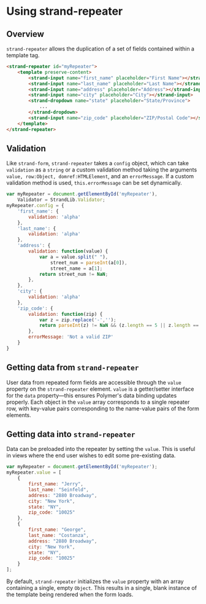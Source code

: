 # Using strand-repeater

## Overview

`strand-repeater` allows the duplication of a set of fields contained within a template tag.

```html
<strand-repeater id="myRepeater">
	<template preserve-content>
		<strand-input name="first_name" placeholder="First Name"></strand-input>
		<strand-input name="last_name" placeholder="Last Name"></strand-input>
		<strand-input name="address" placeholder="Address"></strand-input>
		<strand-input name="city" placeholder="City"></strand-input>
		<strand-dropdown name="state" placeholder="State/Province">
			...
		</strand-dropdown>
		<strand-input name="zip_code" placeholder="ZIP/Postal Code"></strand-input>
	</template>
</strand-repeater>
```

## Validation
Like `strand-form`, `strand-repeater` takes a `config` object, which can take `validation` as a `string` or a custom validation method taking the arguments `value, row:Object, domref:HTMLElement`, and an `errorMessage`. If a custom validation method is used, `this.errorMessage` can be set dynamically.

```javascript
var myRepeater = document.getElementById('myRepeater'),
	Validator = StrandLib.Validator;
myRepeater.config = {
	'first_name': {
		validation: 'alpha'
	},
	'last_name': {
		validation: 'alpha'
	},
	'address': {
		validation: function(value) {
			var a = value.split(" "),
				street_num = parseInt(a[0]),
				street_name = a[1];
			return street_num != NaN;
		},
	},
	'city': {
		validation: 'alpha'
	},
	'zip_code': {
		validation: function(zip) {
			var z = zip.replace('-','');
			return parseInt(z) != NaN && (z.length == 5 || z.length == 9);
		},
		errorMessage: 'Not a valid ZIP'
	}
}
```

## Getting data from `strand-repeater`
User data from repeated form fields are accessible through the `value` property on the `strand-repeater` element. `value` is a getter/setter interface for the `data` property—this ensures Polymer's data binding updates properly. Each object in the `value` array corresponds to a single repeater row, with key-value pairs corresponding to the name-value pairs of the form elements.

## Getting data into `strand-repeater`

Data can be preloaded into the repeater by setting the `value`. This is useful in views where the end user wishes to edit some pre-existing data.
```javascript
var myRepeater = document.getElementById('myRepeater');
myRepeater.value = [
	{
		first_name: "Jerry",
		last_name: "Seinfeld",
		address: "2880 Broadway",
		city: "New York",
		state: "NY",
		zip_code: "10025"
	},
	{
		first_name: "George",
		last_name: "Costanza",
		address: "2880 Broadway",
		city: "New York",
		state: "NY",
		zip_code: "10025"
	}
];
```
By default, `strand-repeater` initializes the `value` property with an array containing a single, empty `Object`. This results in a single, blank instance of the template being rendered when the form loads.
